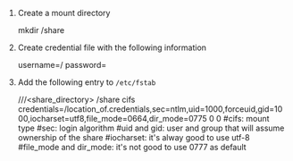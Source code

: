 1. Create a mount directory
  
    mkdir /share

2. Create credential file with the following information

    username=<DomainName>/<user>
    password=<pass>
    
3. Add the following entry to `/etc/fstab`

    //<server>/<share_directory> /share cifs credentials=/location_of.credentials,sec=ntlm,uid=1000,forceuid,gid=1000,iocharset=utf8,file_mode=0664,dir_mode=0775 0 0
    #cifs: mount type
    #sec: login algorithm
    #uid and gid: user and group that will assume ownership of the share
    #iocharset: it's alway good to use utf-8
    #file_mode and dir_mode: it's not good to use 0777 as default
